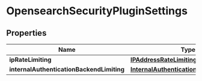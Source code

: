 

# OpensearchSecurityPluginSettings


## Properties

| Name | Type | Description | Notes |
|------------ | ------------- | ------------- | -------------|
|**ipRateLimiting** | [**IPAddressRateLimitingSettings**](IPAddressRateLimitingSettings.md) |  |  [optional] |
|**internalAuthenticationBackendLimiting** | [**InternalAuthenticationBackendLimiting**](InternalAuthenticationBackendLimiting.md) |  |  [optional] |



